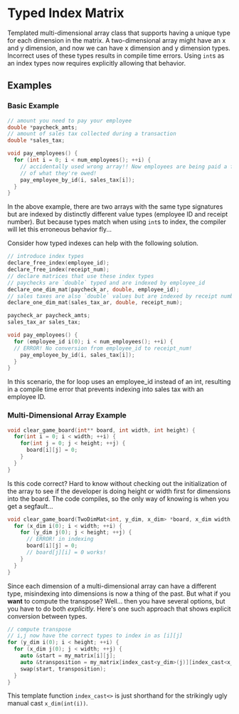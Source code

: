 # Typed Index Matrix

Templated multi-dimensional array class that supports having a unique type for each
dimension in the matrix. A two-dimensional array might have an x and y dimension,
and now we can have x dimension and y dimension types. Incorrect uses of these types
results in compile time errors. Using `int`s as an index types now requires explicitly
allowing that behavior.

## Examples

### Basic Example
```c++
// amount you need to pay your employee
double *paycheck_amts;
// amount of sales tax collected during a transaction
double *sales_tax;

void pay_employees() {
  for (int i = 0; i < num_employees(); ++i) {
    // accidentally used wrong array!! Now employees are being paid a fraction
    // of what they're owed!
    pay_employee_by_id(i, sales_tax[i]);
  }
}
```

In the above example, there are two arrays with the same type signatures but
are indexed by distinctly different value types (employee ID and receipt number).
But because types match when using `int`s to index, the compiler will let this
erroneous behavior fly... 

Consider how typed indexes can help with the following solution.
``` c++
// introduce index types
declare_free_index(employee_id);
declare_free_index(receipt_num);
// declare matrices that use these index types
// paychecks are `double` typed and are indexed by employee_id
declare_one_dim_mat(paycheck_ar, double, employee_id);
// sales taxes are also `double` values but are indexed by receipt number
declare_one_dim_mat(sales_tax_ar, double, receipt_num);

paycheck_ar paycheck_amts;
sales_tax_ar sales_tax;

void pay_employees() {
  for (employee_id i(0); i < num_employees(); ++i) {
  // ERROR! No conversion from employee_id to receipt_num!
    pay_employee_by_id(i, sales_tax[i]);
  }
}
```

In this scenario, the for loop uses an employee_id instead of an int,
resulting in a compile time error that prevents indexing into sales tax
with an employee ID.

### Multi-Dimensional Array Example

```c++
void clear_game_board(int** board, int width, int height) {
  for(int i = 0; i < width; ++i) {
    for(int j = 0; j < height; ++j) {
      board[i][j] = 0;
    }
  }
}
```

Is this code correct? Hard to know without checking out the initialization of the array
to see if the developer is doing height or width first for dimensions into the board.
The code compiles, so the only way of knowing is when you get a segfault...

```c++
void clear_game_board(TwoDimMat<int, y_dim, x_dim> *board, x_dim width, y_dim height) {
  for (x_dim i(0); i < width; ++i) {
    for (y_dim j(0); j < height; ++j) {
      // ERROR! in indexing
      board[i][j] = 0;
      // board[j][i] = 0 works!
    }
  }
}
```

Since each dimension of a multi-dimensional array can have a different type, misindexing
into dimensions is now a thing of the past. But what if you **want** to compute the
transpose? Well... then you have several options, but you have to do both _explicitly_.
Here's one such approach that shows explicit conversion between types.

```c++
// compute transpose
// i,j now have the correct types to index in as [i][j] 
for (y_dim i(0); i < height; ++i) {
  for (x_dim j(0); j < width; ++j) {
    auto &start = my_matrix[i][j];
    auto &transposition = my_matrix[index_cast<y_dim>(j)][index_cast<x_dim>(i)];
    swap(start, transposition);
  }
}
```

This template function `index_cast<>` is just shorthand for the strikingly ugly manual
cast `x_dim(int(i))`. 